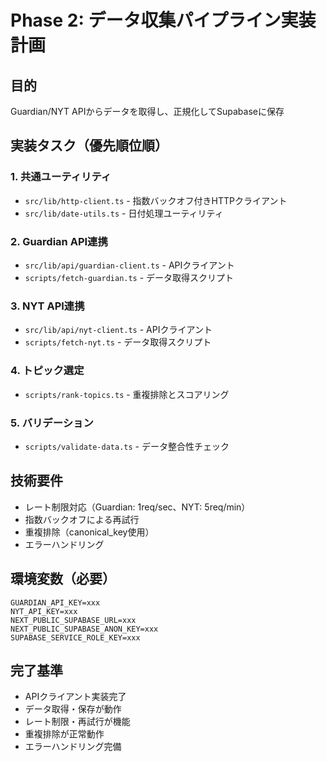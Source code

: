 # Phase 2: データ収集パイプライン実装計画

## 目的
Guardian/NYT APIからデータを取得し、正規化してSupabaseに保存

## 実装タスク（優先順位順）

### 1. 共通ユーティリティ
- `src/lib/http-client.ts` - 指数バックオフ付きHTTPクライアント
- `src/lib/date-utils.ts` - 日付処理ユーティリティ

### 2. Guardian API連携
- `src/lib/api/guardian-client.ts` - APIクライアント
- `scripts/fetch-guardian.ts` - データ取得スクリプト

### 3. NYT API連携
- `src/lib/api/nyt-client.ts` - APIクライアント
- `scripts/fetch-nyt.ts` - データ取得スクリプト

### 4. トピック選定
- `scripts/rank-topics.ts` - 重複排除とスコアリング

### 5. バリデーション
- `scripts/validate-data.ts` - データ整合性チェック

## 技術要件
- レート制限対応（Guardian: 1req/sec、NYT: 5req/min）
- 指数バックオフによる再試行
- 重複排除（canonical_key使用）
- エラーハンドリング

## 環境変数（必要）
```
GUARDIAN_API_KEY=xxx
NYT_API_KEY=xxx
NEXT_PUBLIC_SUPABASE_URL=xxx
NEXT_PUBLIC_SUPABASE_ANON_KEY=xxx
SUPABASE_SERVICE_ROLE_KEY=xxx
```

## 完了基準
- APIクライアント実装完了
- データ取得・保存が動作
- レート制限・再試行が機能
- 重複排除が正常動作
- エラーハンドリング完備